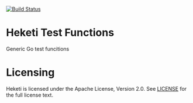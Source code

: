 [![Build Status](https://travis-ci.org/heketi/tests.svg?branch=master)](https://travis-ci.org/heketi/tests)
# Heketi Test Functions

Generic Go test funcitions

# Licensing
Heketi is licensed under the Apache License, Version 2.0.  See [LICENSE](https://github.com/heketi/heketi/blob/master/LICENSE) for the full license text.
